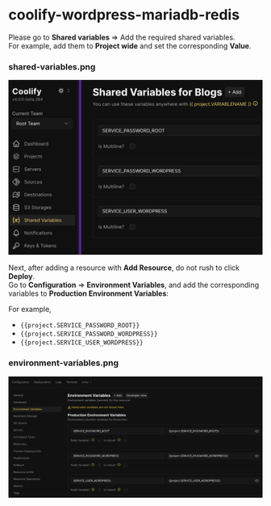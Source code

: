 # coolify-wordpress-mariadb-redis

Please go to **Shared variables** => Add the required shared variables.  
For example, add them to **Project wide** and set the corresponding **Value**.  

### shared-variables.png
![shared-variables](imgs/shared-variables.png)

Next, after adding a resource with **Add Resource**, do not rush to click **Deploy**.  
Go to **Configuration** => **Environment Variables**, and add the corresponding variables to **Production Environment Variables**:
  
For example, 
- `{{project.SERVICE_PASSWORD_ROOT}}`  
- `{{project.SERVICE_PASSWORD_WORDPRESS}}`  
- `{{project.SERVICE_USER_WORDPRESS}}`  

### environment-variables.png
![environment-variables](imgs/environment-variables.png)

